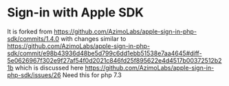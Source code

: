 # Sign-in with Apple SDK

It is forked from https://github.com/AzimoLabs/apple-sign-in-php-sdk/commits/1.4.0 with changes similar to https://github.com/AzimoLabs/apple-sign-in-php-sdk/commit/e98b43936d48be5d799c6dd1ebb51538e7aa4645#diff-5e0626967f302e9f27af54f0d2021c846fd25f895622e4d4517b00372512b21b
which is discussed here https://github.com/AzimoLabs/apple-sign-in-php-sdk/issues/26
Need this for php 7.3
